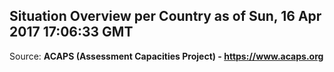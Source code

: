## Situation Overview per Country as of Sun, 16 Apr 2017 17:06:33 GMT

Source: **ACAPS (Assessment Capacities Project) - https://www.acaps.org**